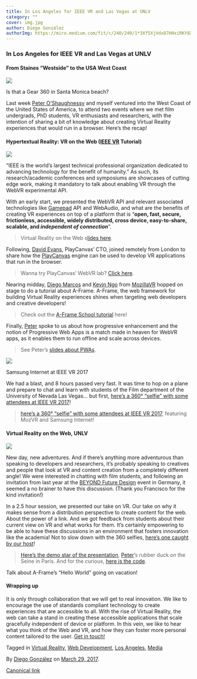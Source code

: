 ```yaml
---
title: In Los Angeles for IEEE VR and Las Vegas at UNLV
category: ""
cover: img.jpg
author: Diego González
authorImg: https://miro.medium.com/fit/c/240/240/1*3Xf5XjVdx87HHxiRKY8X1Q.jpeg
---
```


### In Los Angeles for IEEE VR and Las Vegas at UNLV

#### From Staines “Westside” to the USA West Coast

![](https://cdn-images-1.medium.com/max/2000/1*PnipgvoZGToIWh-TiH0VzQ.jpeg)

Is that a Gear 360 in Santa Monica beach?

Last week [Peter O'Shaughnessy](https://medium.com/u/27616666fa21) and myself ventured into the West Coast of the United States of America, to attend two events where we met film undergrads, PhD students, VR enthusiasts and researchers, with the intention of sharing a bit of knowledge about creating Virtual Reality experiences that would run in a browser. Here’s the recap!

#### Hypertextual Reality: VR on the Web ([IEEE VR](http://ieeevr.org/2017/) Tutorial)

![](https://cdn-images-1.medium.com/max/600/1*v81VKhImPEVOJzHcYugKjg.png)

“IEEE is the world’s largest technical professional organization dedicated to advancing technology for the benefit of humanity.” As such, its research/academic conferences and symposiums are showcases of cutting edge work, making it mandatory to talk about enabling VR through the WebVR experimental API.

With an early start, we presented the WebVR API and relevant associated technologies like [Gamepad](https://medium.com/samsung-internet-dev/the-gamepad-reloaded-5ba866770003) API and WebAudio, and what are the benefits of creating VR experiences on top of a platform that is “**open, fast, secure, frictionless, accessible, widely distributed, cross device, easy-to-share, scalable, and _independent of connection_**”.

> Virtual Reality on the Web s[lides here](https://www.slideshare.net/DiegoGonzlezZiga/virtual-reality-on-the-web).

Following, [David Evans](https://twitter.com/daredevildave), PlayCanvas’ CTO, joined remotely from London to share how the [PlayCanvas](https://playcanvas.com/) engine can be used to develop VR applications that run in the browser.

> Wanna try PlayCanvas’ WebVR lab? [Click here](http://webvr.playcanvas.com/).

Nearing midday, [Diego Marcos](https://twitter.com/dmarcos) and [Kevin Ngo](https://twitter.com/andgokevin) from [MozillaVR](https://mozvr.com/) hopped on stage to do a tutorial about A-Frame. A-Frame, the web framework for building Virtual Reality experiences shines when targeting web developers and creative developers!

> Check out the [A-Frame School tutorial](https://aframe.io/aframe-school/#/) here!

Finally, [Peter](https://medium.com/u/27616666fa21) spoke to us about how progressive enhancement and the notion of Progressive Web Apps is a match made in heaven for WebVR apps, as it enables them to run offline and scale across devices.

> See Peter’s [slides about PWAs](https://docs.google.com/presentation/d/1Exp-0o4uR7EQruihtESHlbVWB8m7xNqtyRwDmH_HoJg/edit).

![](https://cdn-images-1.medium.com/max/800/1*5JXwKClCCwa0Im38rX-uIg.png)

Samsung Internet at IEEE VR 2017

We had a blast, and 8 hours passed very fast. It was time to hop on a plane and prepare to chat and learn with students of the Film department of the University of Nevada Las Vegas… but first, [here’s a 360° “selfie” with some attendees at IEEE VR 2017](https://samsunginter.net/bubble/?pic=https://diekus.net/images/360/360ieeevr.jpg)!

> [here’s a 360° “selfie” with some attendees at IEEE VR 2017](https://samsunginter.net/bubble/?pic=https://diekus.net/images/360/360ieeevr.jpg), featuring MozVR and Samsung Internet!

#### Virtual Reality on the Web, UNLV

![](https://cdn-images-1.medium.com/max/600/1*3FIfV-QTXU08sox443eP2Q.png)

New day, new adventures. And if there’s anything more adventurous than speaking to developers and researchers, it’s probably speaking to creatives and people that look at VR and content creation from a completely different angle! We were interested in chatting with film students, and following an invitation from last year at the [BEYOND Future Design](https://medium.com/samsung-internet-dev/a-thought-about-vr-beyond-vr-e570b9f661a6) event in Germany, it seemed a no brainer to have this discussion. (Thank you Francisco for the kind invitation!)

In a 2.5 hour session, we presented our take on VR. Our take on why it makes sense from a distribution perspective to create content for the web. About the power of a link. And we got feedback from students about their current view on VR and what works for them. It’s certainly empowering to be able to have these discussions in an environment that fosters innovation like the academia! Not to slow down with the 360 selfies, [here’s one caught by our host](https://samsunginter.net/bubble/?pic=https://diekus.net/images/360/unlv2017.jpg)!

> [Here’s the demo star of the presentation](https://samsunginter.net/a-frame-demos/360-video/), [Peter](https://medium.com/u/27616666fa21)’s rubber duck on the Seine in Paris. And for the curious, [here is the code](https://github.com/SamsungInternet/a-frame-demos/tree/gh-pages/360-video).

Talk about A-Frame’s “Hello World” going on vacation!

#### Wrapping up

It is only through collaboration that we will get to real innovation. We like to encourage the use of standards compliant technology to create experiences that are accessible to all. With the rise of Virtual Reality, the web can take a stand in creating these accessible applications that scale gracefully independent of device or platform. In this vein, we like to hear what you think of the Web and VR, and how they can foster more personal content tailored to the user. [Get in touch!](http://twitter.com/samsunginternet)

Tagged in [Virtual Reality](https://medium.com/tag/virtual-reality), [Web Development](https://medium.com/tag/web-development), [Los Angeles](https://medium.com/tag/los-angeles), [Media](https://medium.com/tag/media)

By [Diego González](https://medium.com/@diekus) on [March 29, 2017](https://medium.com/p/c1a3b45047f).

[Canonical link](https://medium.com/@diekus/in-los-angeles-for-ieee-vr-and-las-vegas-at-unlv-c1a3b45047f)
